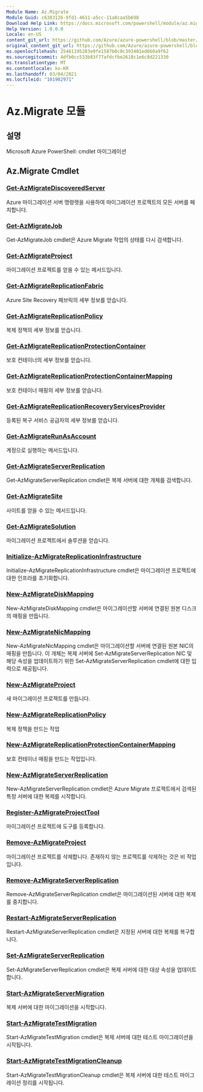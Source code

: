 ```yaml
---
Module Name: Az.Migrate
Module Guid: c638312b-9fd1-4611-a5cc-11a8caa5b698
Download Help Link: https://docs.microsoft.com/powershell/module/az.migrate
Help Version: 1.0.0.0
Locale: en-US
content_git_url: https://github.com/Azure/azure-powershell/blob/master/src/Migrate/help/Az.Migrate.md
original_content_git_url: https://github.com/Azure/azure-powershell/blob/master/src/Migrate/help/Az.Migrate.md
ms.openlocfilehash: 25461195283e9fe1587b0c8c393401ed660a9f62
ms.sourcegitcommit: 4dfb0cc533b83f77afdcfbe2618c1e6c8d221330
ms.translationtype: MT
ms.contentlocale: ko-KR
ms.lasthandoff: 03/04/2021
ms.locfileid: "101982971"
---
```

# Az.Migrate 모듈
## 설명
Microsoft Azure PowerShell: cmdlet 마이그레이션

## Az.Migrate Cmdlet
### [Get-AzMigrateDiscoveredServer](Get-AzMigrateDiscoveredServer.md)
Azure 마이그레이션 서버 명령렛을 사용하여 마이그레이션 프로젝트의 모든 서버를 페치합니다.

### [Get-AzMigrateJob](Get-AzMigrateJob.md)
Get-AzMigrateJob cmdlet은 Azure Migrate 작업의 상태를 다시 검색합니다.

### [Get-AzMigrateProject](Get-AzMigrateProject.md)
마이그레이션 프로젝트를 얻을 수 있는 메서드입니다.

### [Get-AzMigrateReplicationFabric](Get-AzMigrateReplicationFabric.md)
Azure Site Recovery 패브릭의 세부 정보를 얻습니다.

### [Get-AzMigrateReplicationPolicy](Get-AzMigrateReplicationPolicy.md)
복제 정책의 세부 정보를 얻습니다.

### [Get-AzMigrateReplicationProtectionContainer](Get-AzMigrateReplicationProtectionContainer.md)
보호 컨테이너의 세부 정보를 얻습니다.

### [Get-AzMigrateReplicationProtectionContainerMapping](Get-AzMigrateReplicationProtectionContainerMapping.md)
보호 컨테이너 매핑의 세부 정보를 얻습니다.

### [Get-AzMigrateReplicationRecoveryServicesProvider](Get-AzMigrateReplicationRecoveryServicesProvider.md)
등록된 복구 서비스 공급자의 세부 정보를 얻습니다.

### [Get-AzMigrateRunAsAccount](Get-AzMigrateRunAsAccount.md)
계정으로 실행하는 메서드입니다.

### [Get-AzMigrateServerReplication](Get-AzMigrateServerReplication.md)
Get-AzMigrateServerReplication cmdlet은 복제 서버에 대한 개체를 검색합니다.

### [Get-AzMigrateSite](Get-AzMigrateSite.md)
사이트를 얻을 수 있는 메서드입니다.

### [Get-AzMigrateSolution](Get-AzMigrateSolution.md)
마이그레이션 프로젝트에서 솔루션을 얻습니다.

### [Initialize-AzMigrateReplicationInfrastructure](Initialize-AzMigrateReplicationInfrastructure.md)
Initialize-AzMigrateReplicationInfrastructure cmdlet은 마이그레이션 프로젝트에 대한 인프라를 초기화합니다.

### [New-AzMigrateDiskMapping](New-AzMigrateDiskMapping.md)
New-AzMigrateDiskMapping cmdlet은 마이그레이션할 서버에 연결된 원본 디스크의 매핑을 만듭니다.

### [New-AzMigrateNicMapping](New-AzMigrateNicMapping.md)
New-AzMigrateNicMapping cmdlet은 마이그레이션할 서버에 연결된 원본 NIC의 매핑을 만듭니다.
이 개체는 복제 서버에 Set-AzMigrateServerReplication NIC 및 해당 속성을 업데이트하기 위한 Set-AzMigrateServerReplication cmdlet에 대한 입력으로 제공됩니다.

### [New-AzMigrateProject](New-AzMigrateProject.md)
새 마이그레이션 프로젝트를 만듭니다.

### [New-AzMigrateReplicationPolicy](New-AzMigrateReplicationPolicy.md)
복제 정책을 만드는 작업

### [New-AzMigrateReplicationProtectionContainerMapping](New-AzMigrateReplicationProtectionContainerMapping.md)
보호 컨테이너 매핑을 만드는 작업입니다.

### [New-AzMigrateServerReplication](New-AzMigrateServerReplication.md)
New-AzMigrateServerReplication cmdlet은 Azure Migrate 프로젝트에서 검색된 특정 서버에 대한 복제를 시작합니다.

### [Register-AzMigrateProjectTool](Register-AzMigrateProjectTool.md)
마이그레이션 프로젝트에 도구를 등록합니다.

### [Remove-AzMigrateProject](Remove-AzMigrateProject.md)
마이그레이션 프로젝트를 삭제합니다.
존재하지 않는 프로젝트를 삭제하는 것은 비 작업입니다.

### [Remove-AzMigrateServerReplication](Remove-AzMigrateServerReplication.md)
Remove-AzMigrateServerReplication cmdlet은 마이그레이션된 서버에 대한 복제를 중지합니다.

### [Restart-AzMigrateServerReplication](Restart-AzMigrateServerReplication.md)
Restart-AzMigrateServerReplication cmdlet은 지정된 서버에 대한 복제를 복구합니다.

### [Set-AzMigrateServerReplication](Set-AzMigrateServerReplication.md)
Set-AzMigrateServerReplication cmdlet은 복제 서버에 대한 대상 속성을 업데이트합니다.

### [Start-AzMigrateServerMigration](Start-AzMigrateServerMigration.md)
복제 서버에 대한 마이그레이션을 시작합니다.

### [Start-AzMigrateTestMigration](Start-AzMigrateTestMigration.md)
Start-AzMigrateTestMigration cmdlet은 복제 서버에 대한 테스트 마이그레이션을 시작됩니다.

### [Start-AzMigrateTestMigrationCleanup](Start-AzMigrateTestMigrationCleanup.md)
Start-AzMigrateTestMigrationCleanup cmdlet은 복제 서버에 대한 테스트 마이그레이션 정리를 시작됩니다.

